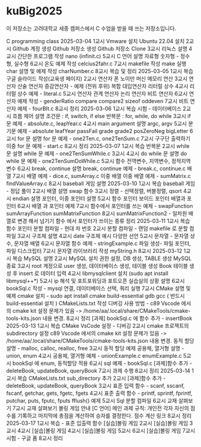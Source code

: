 # kuBig2025
이 저장소는 고려대학교 세종 캠퍼스에서 C 수업을 받을 때 쓰는 저장소입니다.

C programming class
2025-03-04
1교시
Vmware 설치
Ubuntu 22.04 설치
2교시
Github 계정 생성
Github 저장소 생성
Github 저장소 Clone
3교시
리눅스 설명
4교시
간단한 프로그램 작성 nano (infinit.c)
5교시
C 언어 설명
자료형
숫자형 - 정수형, 실수형
6교시
온도 예제 작성 celcius2fahr.c
7교시
makefile 작성
make 실행
char 설명 및 예제 작성 charNumber.c
8교시
복습 및 정리
2025-03-05
1교시
복습
구글 슬라이드 작성(교육생 페이지)
2교시
연산자
폰 노이만 머신
메모리 연산
3교시
연산자
산술 연산자
증감연산자 - 예제 (전위 후위)
복합 대입연산자
리터럴 상수
4교시
리터럴 상수 예제 - literal.c
5교시
연산자
관계 연산자
논리 연산자
비트 연산자
6교시
연산자 예제 작성 - genderRatio compare compare2 sizeof oddeven
7교시
비트 연산자 예제 - fourBIt.c
8교시
정리
2025-03-06
1교시
복습
시험 - 데이터베이스
2교시
흐름 제어 설명
조건문 : if, switch, if else
반복문 : for, while, do while
3교시
if 문 예제 - absolute.c, leapYear.c
4교시
main argument 설명 argc, argv
5교시
분기문 예제 - absolute leafYear passFail grade grade2 posZeroNeg bigLetter
6교시
for 문 설명
for 문 예제 - one2Ten.c, one2TenSum.c
7교시
구구단 출력하기
이중 for 문 예제 - start.c
8교시
정리
2025-03-07
1교시
복습
반복문
2교시
while 문 설명
while 문 예제 - one2TenSumWhile.c
3교시
4교시
do while 문 설명
do while 문 예제 - one2TenSumDoWhile.c
5교시
함수
전역변수, 지역변수, 정적지역변수
6교시
break, continue 설명
break, continue 예제 - break.c, continue.c
배열
7교시
배열 예제 - dice.c, sumArray.c
이중 배열
이중 배열 예제 - sumMatrix.c findValueArray.c
8교시
baseball 게임 설명
2025-03-10
1교시
복습
baseball 게임 - 정답 풀이
2교시
배열 설명
swap 함수
3교시
정렬 - 선택정렬, 버블정렬, qsort
4교시
endian 설명
포인터, 이중 포인터 설명
5교시
함수 포인터
보이드 포인터
배열과 포인터
6교시
배열 과 포인터 예제
7교시
함수에서 포인터를 쓰는 예제 - swapFunction sumArrayFunction sumMatrixFunction
8교시
sumMatrixFunction2 - 일차원 배열로 변경 해서 넘기기
함수 에서 포인터가 쓰이는 종류 정리
2025-03-11
1교시
복습
함수 포인터
분할 컴파일 - 현대 차 번호
2교시
분할 컴파일 - 랜덤
makefile 로 분할 컴파일
3교시
구조체 설명
4교시
date 구조체 예시
다양한 선언
5교시
문자열 - 문자열 상수, 문자열 배열
6교시
문자열 함수 예제 - stringExample.c
파일 생성- 파일 포인터, 파일 디스크립터
7교시
문자열 라이브러리 작성
myString.h
8교시
2025-03-12
1교시
복습
MySQL 설명
2교시
MySQL 설치
권한 설정, DB 생성, TABLE 생성
MySQL 종료
3교시
root 계정으로 user 생성, 데이터베이스 생성, 테이블 생성
Book 테이블 생성 후 insert 로 데이터 입력
4교시
libmysqlclient 설치 (sudo apt install libmysql++*)
5교시
ip 해석 및 포트포워딩과 포트오픈 실습실의 상황 설명
6교시
bookSql.c 작성 - mysql 연결, 데이터베이스 선택, 쿼리 실행
7교시
CMake 설명 및 예제
cmake 설치 - sudo apt install cmake build-essential gdb gcc ( 반드시 build-essential 설치 )
CMakeLists.txt 작성
디버깅 사용 방법 - c89 Vscode 에서의 cmake kit 설정 문제가 있음 -> /home/aa/.local/share/CMakeTools/cmake-tools-kits.json 내용 변경.
8교시
정리
[과제] bookSql.c 에 함수 추가 - insertBook
2025-03-13
1교시
복습
CMake VsCode 설정 - 디버깅
2교시
cmake 프로젝트의 subdirectory 설정
c89 Vscode 에서의 cmake kit 설정 문제가 있음 -> /home/aa/.local/share/CMakeTools/cmake-tools-kits.json 내용 변경.
동적 할당 설명 - malloc, calloc, realloc, free
3교시
동적 할당 예제
공용체, 열거형 설명 - union, enum
4교시
공용체, 열거형 예제 - unionExample.c enumExample.c
5교시
bookSql 에 enum, 동적할당 적용
6교시
sql 예제 - bookSql.c
[과제]함수 추가 - deleteBook, updateBook, queryBook
7교시
과제 수행
8교시
정리
2025-03-14
1교시
복습
CMakeLists.txt sub_directory 추가
2교시
[과제]함수 추가 - deleteBook, updateBook, queryBook
3교시
표준 입력 함수 - scanf, sscanf, fscanf, getchar, gets, fgetc, fgets
4교시
표준 출력 함수 - printf, sprintf, fprintf, putchar, puts, fputc, fputs
fflush() 예제
5교시
Sql 분할 컴파일
6교시
교재 살펴보기
7교시
교재 살펴보기
볼링 게임 안내 [C 언어] 메인 과제
규칙: 개인전
각자 자신의 점수를 기록하고 마지막에 총점을 계산하여 승자를 결정한다.
점수 계산 링크
8교시
정리
2025-03-17
1교시
복습 - 표준 입출력 함수
[실습]볼링 게임
2교시
[실습]볼링 게임
3교시
4교시
[실습]볼링 게임
4교시
[실습]볼링 게임
5교시
6교시
[실습]볼링 게임
7교시
시험 - 구글 폼
8교시
정리
